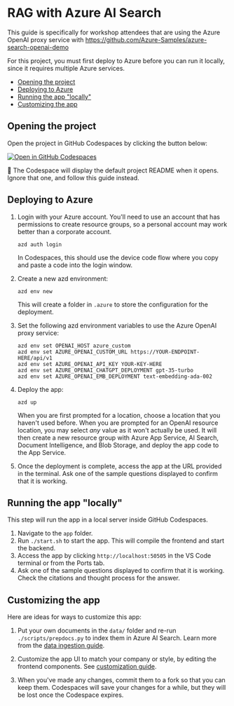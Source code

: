 
# RAG with Azure AI Search

This guide is specifically for workshop attendees that are using the Azure OpenAI proxy service
with https://github.com/Azure-Samples/azure-search-openai-demo

For this project, you must first deploy to Azure before you can run it locally, since it requires multiple Azure services.

* [Opening the project](#opening-the-project)
* [Deploying to Azure](#deploying-to-azure)
* [Running the app "locally"](#running-the-app-locally)
* [Customizing the app](#customizing-the-app)

## Opening the project

Open the project in GitHub Codespaces by clicking the button below:

[![Open in GitHub Codespaces](https://github.com/codespaces/badge.svg)](https://github.com/Azure-Samples/azure-search-openai-demo/)

👀 The Codespace will display the default project README when it opens. Ignore that one, and follow this guide instead.

## Deploying to Azure

1. Login with your Azure account. You'll need to use an account that has permissions to create resource groups, so a personal account may work better than a corporate account.

    ```shell
    azd auth login
    ```

    In Codespaces, this should use the device code flow where you copy and paste a code into the login window.

2. Create a new azd environment:

    ```shell
    azd env new
    ```

    This will create a folder in `.azure` to store the configuration for the deployment.

3. Set the following azd environment variables to use the Azure OpenAI proxy service:

    ```shell
    azd env set OPENAI_HOST azure_custom
    azd env set AZURE_OPENAI_CUSTOM_URL https://YOUR-ENDPOINT-HERE/api/v1
    azd env set AZURE_OPENAI_API_KEY YOUR-KEY-HERE
    azd env set AZURE_OPENAI_CHATGPT_DEPLOYMENT gpt-35-turbo
    azd env set AZURE_OPENAI_EMB_DEPLOYMENT text-embedding-ada-002
    ```

4. Deploy the app:

    ```shell
    azd up
    ```

    When you are first prompted for a location, choose a location that you haven't used before.
    When you are prompted for an OpenAI resource location, you may select *any* value as it won't actually be used.
    It will then create a new resource group with Azure App Service, AI Search, Document Intelligence, and Blob Storage,
    and deploy the app code to the App Service.

5. Once the deployment is complete, access the app at the URL provided in the terminal. Ask one of the sample questions displayed to confirm that it is working.

## Running the app "locally"

This step will run the app in a local server inside GitHub Codespaces.

1. Navigate to the `app` folder.
2. Run `./start.sh` to start the app. This will compile the frontend and start the backend.
3. Access the app by clicking `http://localhost:50505` in the VS Code terminal or from the Ports tab.
4. Ask one of the sample questions displayed to confirm that it is working. Check the citations and thought process for the answer.

## Customizing the app

Here are ideas for ways to customize this app:

1. Put your own documents in the `data/` folder and re-run `./scripts/prepdocs.py` to index them in Azure AI Search. Learn more from the [data ingestion guide](https://github.com/Azure-Samples/azure-search-openai-demo/blob/main/docs/data_ingestion.md).

2. Customize the app UI to match your company or style, by editing the frontend components. See [customization guide](https://github.com/Azure-Samples/azure-search-openai-demo/blob/main/docs/customization.md#customizing-the-ui).

3. When you've made any changes, commit them to a fork so that you can keep them. Codespaces will save your changes for a while, but they will be lost once the Codespace expires.
